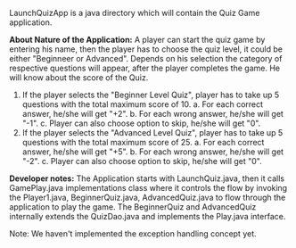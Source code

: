 LaunchQuizApp is a java directory which will contain the Quiz Game application.

**About Nature of the Application:**
A player can start the quiz game by entering his name, then the player has to choose the quiz level, it could be either "Beginneer or Advanced". Depends on his selection the category of respective questions will appear, after the player completes the game. He will know about the score of the Quiz.

1. If the player selects the "Beginner Level Quiz", player has to take up 5 questions with the total maximum score of 10.
   a. For each correct answer, he/she will get "+2".
   b. For each wrong answer, he/she will get "-1".
   c. Player can also choose option to skip, he/she will get "0".
2. If the player selects the "Advanced Level Quiz", player has to take up 5 questions with the total maximum score of 25.
   a. For each correct answer, he/she will get "+5".
   b. For each wrong answer, he/she will get "-2".
   c. Player can also choose option to skip, he/she will get "0".


**Developer notes:**
The Application starts with LaunchQuiz.java, then it calls GamePlay.java implementations class where it controls the flow by invoking the Player1.java, BeginnerQuiz.java, AdvancedQuiz.java to flow through the application to play the game.
The BeginnerQuiz and AdvancedQuiz internally extends the QuizDao.java and implements the Play.java interface.

Note: We haven't implemented the exception handling concept yet.
